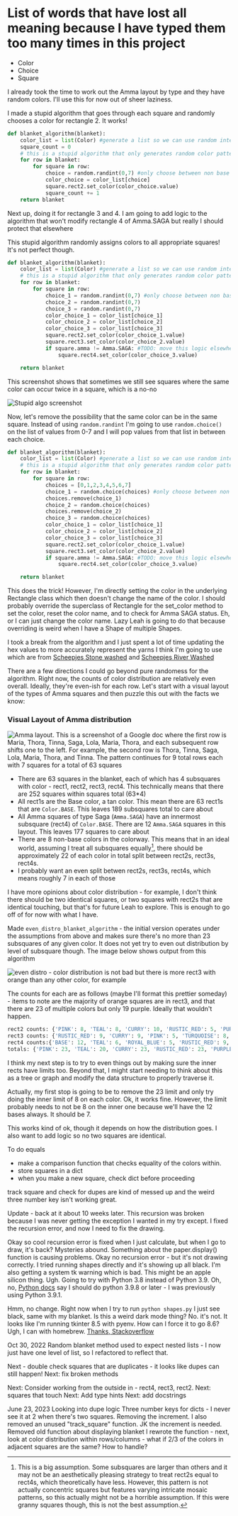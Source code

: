 # List of words that have lost all meaning because I have typed them too many times in this project
- Color
- Choice
- Square

I already took the time to work out the Amma layout by type and they have random colors. I'll use this for now out of sheer laziness. 

I made a stupid algorithm that goes through each square and randomly chooses a color for rectangle 2. It works!
```python
def blanket_algorithm(blanket):
    color_list = list(Color) #generate a list so we can use random integers to select a color
    square_count = 0
    # this is a stupid algorithm that only generates random color patterns
    for row in blanket:
        for square in row:
            choice = random.randint(0,7) #only choose between non base colors
            color_choice = color_list[choice]
            square.rect2.set_color(color_choice.value)
            square_count += 1
    return blanket
```

Next up, doing it for rectangle 3 and 4. I am going to add logic to the algorithm that won't modify rectangle 4 of Amma.SAGA but really I should protect that elsewhere

This stupid algorithm randomly assigns colors to all appropriate squares! It's not perfect though.

```python
def blanket_algorithm(blanket):
    color_list = list(Color) #generate a list so we can use random integers to select a color
    # this is a stupid algorithm that only generates random color patterns
    for row in blanket:
        for square in row:
            choice_1 = random.randint(0,7) #only choose between non base colors
            choice_2 = random.randint(0,7)
            choice_3 = random.randint(0,7)
            color_choice_1 = color_list[choice_1]
            color_choice_2 = color_list[choice_2]
            color_choice_3 = color_list[choice_3]
            square.rect2.set_color(color_choice_1.value)
            square.rect3.set_color(color_choice_2.value)
            if square.amma != Amma.SAGA: #TODO: move this logic elsewhere
                square.rect4.set_color(color_choice_3.value)

    return blanket
```

This screenshot shows that sometimes we still see squares where the same color can occur twice in a square, which is a no-no

![Stupid algo screenshot](stupidscreenshot.png)

Now, let's remove the possibility that the same color can be in the same square. Instead of using `random.randint` I'm going to use `random.choice()` on the list of values from 0-7 and I will pop values from that list in between each choice.

```python
def blanket_algorithm(blanket):
    color_list = list(Color) #generate a list so we can use random integers to select a color
    # this is a stupid algorithm that only generates random color patterns
    for row in blanket:
        for square in row:
            choices = [0,1,2,3,4,5,6,7]
            choice_1 = random.choice(choices) #only choose between non base colors
            choices.remove(choice_1)
            choice_2 = random.choice(choices)
            choices.remove(choice_2)
            choice_3 = random.choice(choices)
            color_choice_1 = color_list[choice_1]
            color_choice_2 = color_list[choice_2]
            color_choice_3 = color_list[choice_3]
            square.rect2.set_color(color_choice_1.value)
            square.rect3.set_color(color_choice_2.value)
            if square.amma != Amma.SAGA: #TODO: move this logic elsewhere
                square.rect4.set_color(color_choice_3.value)

    return blanket
```

This does the trick! However, I'm directly setting the color in the underlying Rectangle class which then doesn't change the name of the color. I should probably override the superclass of Rectangle for the set_color method to set the color, reset the color name, and to check for Amma SAGA status.
Eh, or I can just change the color name. Lazy Leah is going to do that because overriding is weird when I have a Shape of multiple Shapes. 

I took a break from the algorithm and I just spent a lot of time updating the hex values to more accurately represent the yarns I think I'm going to use which are from [Scheepjes Stone washed](https://www.scheepjes.com/en/stone-washed-440/) and [Scheepjes River Washed](https://www.scheepjes.com/en/river-washed-2317/)

There are a few directions I could go beyond pure randomess for the algorithm. Right now, the counts of color distribution are relatively even overall. Ideally, they're even-ish for each row. Let's start with a visual layout of the types of Amma squares and then puzzle this out with the facts we know:

### Visual Layout of Amma distribution

![Amma layout. This is a screenshot of a Google doc where the first row is Maria, Thora, Tinna, Saga, Lola, Maria, Thora, and each subsequent row shifts one to the left. For example, the second row is Thora, Tinna, Saga, Lola, Maria, Thora, and Tinna. The pattern continues for 9 total rows each with 7 squares for a total of 63 squares](ammalayout.png)

- There are 63 squares in the blanket, each of which has 4 subsquares with color - rect1, rect2, rect3, rect4. This technically means that there are 252 squares within squares total (63*4)
- All rect1s are the Base color, a tan color. This mean there are 63 rect1s that are `Color.BASE`. This leaves 189 subsquares total to care about
- All Amma squares of type Saga (`Amma.SAGA`) have an innermost subsquare (rect4) of `Color.BASE`. There are 12 `Amma.SAGA` squares in this layout. This leaves 177 squares to care about
- There are 8 non-base colors in the colorway. This means that in an ideal world, assuming I treat all subsquares equally[^1], there should be approximately 22 of each color in total split between rect2s, rect3s, rect4s. 
- I probably want an even split betwen rect2s, rect3s, rect4s, which means roughly 7 in each of those

I have more opinions about color distribution - for example, I don't think there should be two identical squares, or two squares with rect2s that are identical touching, but that's for future Leah to explore. This is enough to go off of for now with what I have.

[^1]: This is a big assumption. Some subsquares are larger than others and it may not be an aesthetically pleasing strategy to treat rect2s equal to rect4s, which theoretically have less. However, this pattern is not actually concentric squares but features varying intricate mosaic patterns, so this actually might not be a horrible assumption. If this were granny squares though, this is not the best assumption. 

Made `even_distro_blanket_algorithm` - the initial version operates under the assumptions from above and makes sure there's no more than 23 subsquares of any given color. It does not yet try to even out distribution by level of subsquare though. The image below shows output from this algorithm

![even distro - color distribution is not bad but there is more rect3 with orange than any other color, for example](even_distro_1.png)

The counts for each are as follows (maybe I'll format this prettier someday) - items to note are the majority of orange squares are in rect3, and that there are 23 of multiple colors but only 19 purple. Ideally that wouldn't happen. 

```python
rect2 counts: {'PINK': 8, 'TEAL': 8, 'CURRY': 10, 'RUSTIC_RED': 5, 'PURPLE': 10, 'ORANGE': 6, 'TURQUOISE': 6, 'ROYAL_BLUE': 10}
rect3 counts: {'RUSTIC_RED': 9, 'CURRY': 9, 'PINK': 5, 'TURQUOISE': 8, 'TEAL': 6, 'PURPLE': 6, 'ROYAL_BLUE': 8, 'ORANGE': 12}
rect4 counts:{'BASE': 12, 'TEAL': 6, 'ROYAL_BLUE': 5, 'RUSTIC_RED': 9, 'TURQUOISE': 9, 'PINK': 10, 'CURRY': 4, 'ORANGE': 5, 'PURPLE': 3}
totals: {'PINK': 23, 'TEAL': 20, 'CURRY': 23, 'RUSTIC_RED': 23, 'PURPLE': 19, 'ORANGE': 23, 'TURQUOISE': 23, 'ROYAL_BLUE': 23, 'BASE': 12}
```

I think my next step is to try to even things out by making sure the inner rects have limits too. Beyond that, I might start needing to think about this as a tree or graph and modify the data structure to properly traverse it.

Actually, my first stop is going to be to remove the 23 limit and only try doing the inner limit of 8 on each color. Ok, it works fine. However, the limit probably needs to not be 8 on the inner one because we'll have the 12 bases always. It should be 7.

This works kind of ok, though it depends on how the distribution goes. I also want to add logic so no two squares are identical. 

To do equals
- make a comparison function that checks equality of the colors within. 
- store squares in a dict
- when you make a new square, check dict before proceeding

track square and check for dupes are kind of messed up and the weird three number key isn't working great. 

Update - back at it about 10 weeks later. This recursion was broken because I was never getting the exception I wanted in my try except. I fixed the recursion error, and now I need to fix the drawing. 

Okay so cool recursion error is fixed when I just calculate, but when I go to draw, it's back? Mysteries abound. Something about the paper.display() function is causing problems. Okay no recursion error - but it's not drawing correctly. I tried running shapes directly and it's showing up all black. I'm also getting a system tk warning which is bad. This might be an apple silicon thing. Ugh. Going to try with Python 3.8 instead of Python 3.9. Oh, no, [Python docs](https://www.python.org/download/mac/tcltk/#activetcl-8-5-18-0) say I should do python 3.9.8 or later - I was previously using Python 3.9.1. 

Hmm, no change. Right now when I try to run `python shapes.py` I just see black, same with my blanket. Is this a weird dark mode thing? No. it's not. It looks like I'm running tkinter 8.5 with pyenv. How can I force it to go 8.6? Ugh, I can with homebrew. [Thanks, Stackoverflow](https://stackoverflow.com/questions/60469202/unable-to-install-tkinter-with-pyenv-pythons-on-macos)

Oct 30, 2022
Random blanket method used to expect nested lists - I now just have one level of list, so I refactored to reflect that.

Next - double check squares that are duplicates - it looks like dupes can still happen!
Next: fix broken methods

Next: Consider working from the outside in - rect4, rect3, rect2. 
Next: squares that touch
Next: Add type hints
Next: add docstrings


June 23, 2023
Looking into dupe logic
Three number keys for dicts - I never see it at 2 when there's two squares. Removing the increment. I also removed an unused "track_square" function. JK the increment is needed. 
Removed old function about displaying blanket 
I rewrote the function - next, look at color distribution within rows/columns - what if 2/3 of the colors in adjacent squares are the same? How to handle?